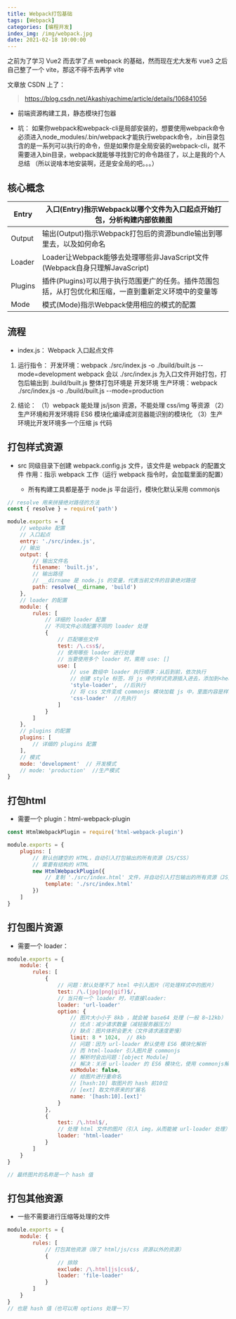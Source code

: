 ```yaml
---
title: Webpack打包基础
tags: [Webpack]
categories: [编程开发]
index_img: /img/webpack.jpg
date: 2021-02-18 10:00:00
---
```


之前为了学习 Vue2 而去学了点 webpack 的基础，然而现在尤大发布 vue3 之后自己整了一个 vite，那这不得不去再学 vite

文章放 CSDN 上了：

> https://blog.csdn.net/Akashiyachime/article/details/106841056

<!--more-->

- 前端资源构建工具，静态模块打包器

- 坑：
    如果你webpack和webpack-cli是局部安装的，想要使用webpack命令必须进入node_modules/.bin/webpack才能执行webpack命令，.bin目录包含的是一系列可以执行的命令，但是如果你是全局安装的webpack-cli，就不需要进入bin目录，webpack就能够寻找到它的命令路径了，以上是我的个人总结
    （所以说啥本地安装啊，还是安全局的吧。。。）

## 核心概念

|Entry|	入口(Entry)指示Webpack以哪个文件为入口起点开始打包，分析构建内部依赖图|
|-----|-----|
|Output|输出(Output)指示Webpack打包后的资源bundle输出到哪里去，以及如何命名|
|Loader|Loader让Webpack能够去处理哪些非JavaScript文件(Webpack自身只理解JavaScript)|
|Plugins|插件(Plugins)可以用于执行范围更广的任务。插件范围包括，从打包优化和压缩，一直到重新定义环境中的变量等|
|Mode|模式(Mode)指示Webpack使用相应的模式的配置|

## 流程

- index.js： Webpack 入口起点文件

1. 运行指令：
    开发环境：webpack ./src/index.js -o ./build/built.js --mode=development
    webpack 会以 ./src/index.js 为入口文件开始打包，打包后输出到 .build/built.js
    整体打包环境是 开发环境
    生产环境：webpack ./src/index.js -o ./build/built.js --mode=production

2. 结论：
（1）webpack 能处理 js/json 资源，不能处理 css/img 等资源
（2）生产环境和开发环境将 ES6 模块化编译成浏览器能识别的模块化
（3）生产环境比开发环境多一个压缩 js 代码

## 打包样式资源

- src 同级目录下创建 webpack.config.js 文件，该文件是 webpack 的配置文件
    作用：指示 webpack 工作（运行 webpack 指令时，会加载里面的配置）

    + 所有构建工具都是基于 node.js 平台运行，模块化默认采用 commonjs

```javascript
// resolve 用来拼接绝对路径的方法
const { resolve } = require('path')

module.exports = {
    // webpake 配置
    // 入口起点
    entry: './src/index.js',
    // 输出
    output: {
        // 输出文件名
        filename: 'built.js',
        // 输出路径
        // __dirname 是 node.js 的变量，代表当前文件的目录绝对路径
        path: resolve(__dirname, 'build')
    },
    // loader 的配置
    module: {
        rules: [
            // 详细的 loader 配置
            // 不同文件必须配置不同的 loader 处理
            {
                // 匹配哪些文件
                test: /\.css$/,
                // 使用哪些 loader 进行处理
                // 当要使用多个 loader 时，需用 use: []
                use: [
                    // use 数组中 loader 执行顺序：从后到前，依次执行
                    // 创建 style 标签，将 js 中的样式资源插入进去，添加到<header>中生效
                    'style-loader',  //后执行
                    // 将 css 文件变成 commonjs 模块加载 js 中，里面内容是样式字符串
                    'css-loader'  //先执行
                ]
            }
        ]
    },
    // plugins 的配置
    plugins: [
        // 详细的 plugins 配置
    ],
    // 模式
    mode: 'development'  // 开发模式
    // mode: 'production'  //生产模式
}
```

## 打包html

- 需要一个 plugin：html-webpack-plugin

```javascript
const HtmlWebpackPlugin = require('html-webpack-plugin')

module.exports = {
    plugins: [
        // 默认创建空的 HTML，自动引入打包输出的所有资源（JS/CSS）
        // 需要有结构的 HTML
        new HtmlWebpackPlugin({
            // 复制 './src/index.html' 文件，并自动引入打包输出的所有资源（JS/CSS）
            template: './src/index.html'
        })
    ]
}
```

## 打包图片资源
- 需要一个 loader：

```javascript
module.exports = {
    module: {
        rules: [
            {
                // 问题：默认处理不了 html 中引入图片（可处理样式中的图片）
            	test: /\.(jpg|png|gif)$/,
            	// 当只有一个 loader 时，可直接loader:
            	loader: 'url-loader'
            	option: {
            		// 图片大小小于 8kb ，就会被 base64 处理（一般 8~12kb）
            		// 优点：减少请求数量（减轻服务器压力）
            		// 缺点：图片体积会更大（文件请求速度更慢）
            		limit: 8 * 1024,  // 8kb
                	// 问题：因为 url-loader 默认使用 ES6 模块化解析
                	// 而 html-loader 引入图片是 commonjs
                	// 解析时会出问题：[object Module]
                	// 解决：关闭 url-loader 的 ES6 模块化，使用 commonjs解析
                	esModule: false,
                	// 给图片进行重命名
                	// [hash:10] 取图片的 hash 前10位
                	// [ext] 取文件原来的扩展名
                	name: '[hash:10].[ext]'
            	}
            },
            {
            	test: /\.html$/,
            	// 处理 html 文件的图片（引入 img，从而能被 url-loader 处理）
            	loader: 'html-loader'
            }
        ]
    }
}

// 最终图片的名称是一个 hash 值
```

## 打包其他资源

- 一些不需要进行压缩等处理的文件

```javascript
module.exports = {
    module: {
        rules: [
            // 打包其他资源（除了 html/js/css 资源以外的资源）
            {
                // 排除
                exclude: /\.html|js|css$/,
                loader: 'file-loader'
            }
        ]
    }
}
// 也是 hash 值（也可以用 options 处理一下）
```